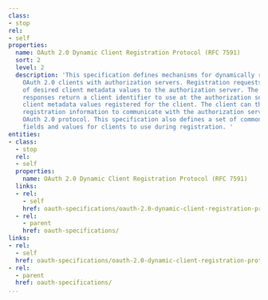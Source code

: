 ```yaml
---
class:
- stop
rel:
- self
properties:
  name: OAuth 2.0 Dynamic Client Registration Protocol (RFC 7591)
  sort: 2
  level: 2
  description: 'This specification defines mechanisms for dynamically registering
    OAuth 2.0 clients with authorization servers. Registration requests send a set
    of desired client metadata values to the authorization server. The resulting registration
    responses return a client identifier to use at the authorization server and the
    client metadata values registered for the client. The client can then use this
    registration information to communicate with the authorization server using the
    OAuth 2.0 protocol. This specification also defines a set of common client metadata
    fields and values for clients to use during registration. '
entities:
- class:
  - stop
  rel:
  - self
  properties:
    name: OAuth 2.0 Dynamic Client Registration Protocol (RFC 7591)
  links:
  - rel:
    - self
    href: oauth-specifications/oauth-2.0-dynamic-client-registration-protocol-rfc-7591.md
  - rel:
    - parent
    href: oauth-specifications/
links:
- rel:
  - self
  href: oauth-specifications/oauth-2.0-dynamic-client-registration-protocol-rfc-7591.md
- rel:
  - parent
  href: oauth-specifications/
...
```

